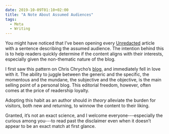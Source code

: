 ```yaml
---
date: 2019-10-09T01:10+02:00
title: "A Note About Assumed Audiences"
tags:
  - Meta
  - Writing
---
```


You might have noticed that I’ve been opening every [Unredacted] article with a sentence describing the assumed audience. The intention behind this is to help readers quickly determine if the content aligns with their interests, especially given the non-thematic nature of the blog.

I first saw this pattern on Chris Chrycho’s [blog](https://www.chriskrycho.com/2018/assumed-audiences.html), and immediately fell in love with it. The ability to juggle between the generic and the specific, the momentous and the mundane, the subjective and the objective, is the main selling point of a personal blog. This editorial freedom, however, often comes at the price of readership loyalty.

Adopting this habit as an author should *in theory* alleviate the burden for  visitors, both new and returning, to winnow the content to their liking.

Granted, it’s not an exact science, and I welcome everyone---especially the curious among you---to read past the disclaimer even when it doesn’t appear to be an exact match at first glance.

[Unredacted]: https://redalemeden.com/blog
